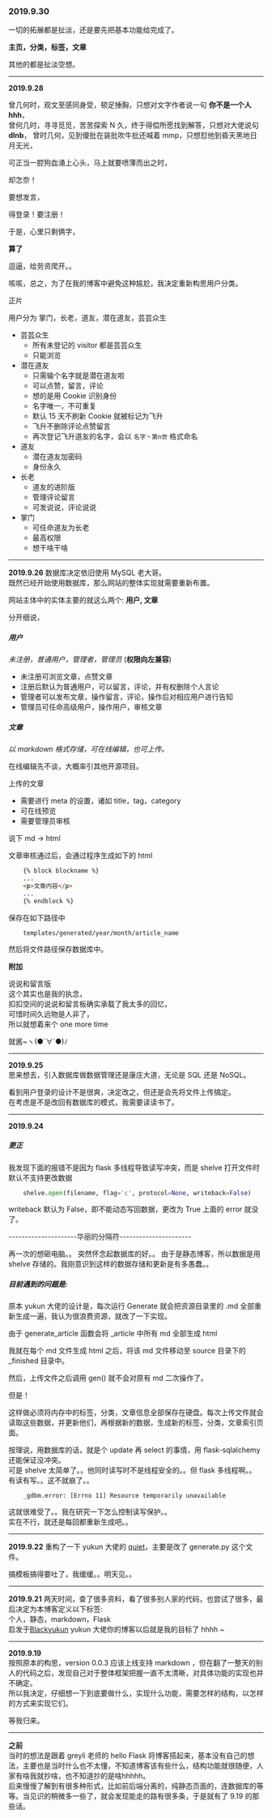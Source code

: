 ### 2019.9.30
一切的拓展都是扯淡，还是要先把基本功能给完成了。  

**主页，分类，标签，文章**  

其他的都是扯淡空想。  


---

**2019.9.28**

曾几何时，观文至感同身受，顿足捶胸，只想对文字作者说一句 **你不是一个人hhh**，   
曾何几时，寻寻觅觅，苦苦探索 N 久，终于得偿所愿找到解答，只想对大佬说句 **dlnb**，
曾时几何，见到傻批在装批吹牛批还喊着 mmp，只想怼他到昏天黑地日月无光，

可正当一腔狗血涌上心头，马上就要喷薄而出之时，

却怎奈！

要想发言，

得登录！要注册！

于是，心里只剩俩字，

**算了**

逗逼，给劳资爬开。。

咳咳，总之，为了在我的博客中避免这种尴尬，我决定重新构思用户分类。

正片

用户分为
掌门，长老，道友，潜在道友，芸芸众生

- 芸芸众生
    + 所有未登记的 visitor 都是芸芸众生
    + 只能浏览
- 潜在道友
    + 只需输个名字就是潜在道友啦
    + 可以点赞，留言，评论
    + 想的是用 Cookie 识别身份
    + 名字唯一，不可重复
    + 默认 15 天不刷新 Cookie 就被标记为飞升
    + 飞升不删除评论点赞留言
    + 再次登记飞升道友的名字，会以 `名字丶第n世` 格式命名
- 道友
    + 潜在道友加密码
    + 身份永久
- 长老
    + 道友的进阶版
    + 管理评论留言
    + 可发说说，评论说说
- 掌门
    + 可任命道友为长老
    + 最高权限
    + 想干啥干啥

---

**2019.9.26**
数据库决定依旧使用 MySQL 老大哥。  
既然已经开始使用数据库，那么网站的整体实现就需要重新布置。  

网站主体中的实体主要的就这么两个:   **用户, 文章**

分开细说，

##### 用户


_未注册，普通用户，管理者，管理员_  (**权限向左兼容**)  
  
- 未注册可浏览文章，点赞文章
- 注册后默认为普通用户，可以留言，评论，并有权删除个人言论
- 管理者可以发布文章，操作留言，评论，操作后对相应用户进行告知
- 管理员可任命高级用户，操作用户，审核文章

##### 文章
_以 markdown 格式存储，可在线编辑，也可上传。_  

在线编辑先不谈，大概率引其他开源项目。  

上传的文章
- 需要进行 meta 的设置，诸如 title，tag，category
- 可在线预览
- 需要管理员审核

说下 md -> html  

文章审核通过后，会通过程序生成如下的 html
```html
    {% block blockname %}
    ...
    <p>文章内容</p>
    ...
    {% endblock %}
```
保存在如下路径中
```
    templates/generated/year/month/article_name
```
然后将文件路径保存数据库中。

**附加**  

说说和留言版  
这个其实也是我的执念，  
扣扣空间的说说和留言板确实承载了我太多的回忆，  
可惜时间久远物是人非了，  
所以就想着来个 one more time  
  
就酱~ヽ(●´∀`●)ﾉ

---

**2019.9.25**  
思来想去，引入数据库做数据管理还是康庄大道，无论是 SQL 还是 NoSQL。  

看到用户登录的设计不是很爽，决定改之，但还是会先将文件上传搞定。  
在考虑是不是改回有数据库的模式，我需要读读书了。  

---

**2019.9.24**

##### 更正
我发现下面的报错不是因为 flask 多线程导致读写冲突，而是 shelve 打开文件时默认不支持更改数据
```Python
    shelve.open(filename, flag='c', protocol=None, writeback=False)
```

writeback 默认为 False，即不能动态写回数据，更改为 True 上面的 error 就没了。  

---------------------华丽的分隔符----------------------  

再一次的想砸电脑。。
突然怀念起数据库的好。。
由于是静态博客，所以数据是用 shelve 存储的。我刚意识到这样的数据存储和更新是有多愚蠢。。 

##### 目前遇到的问题是: 
原本 yukun 大佬的设计是，每次运行 Generate 就会把资源目录里的 .md 全部重新生成一遍，我认为很浪费资源，就改了一下实现。  
  
由于 generate_article 函数会将 _article 中所有 md 全部生成 html  
  
我就在每个 md 文件生成 html 之后，将该 md 文件移动至 source 目录下的 _finished 目录中。  
  
然后，上传文件之后调用 gen() 就不会对原有 md 二次操作了。  
  
但是！  

这样做必须将内存中的标签，分类，文章信息全部保存在硬盘。每次上传文件就会读取这些数据，并更新他们，再根据新的数据，生成新的标签，分类，文章索引页面。  

按理说，用数据库的话，就是个 update 再 select 的事情，用 flask-sqlalchemy 还能保证没冲突。  
可是 shelve 太简单了。。他同时读写时不是线程安全的。。但 flask 多线程啊。。  
有读有写。。这不就崩了。。 

```
    _gdbm.error: [Errno 11] Resource temporarily unavailable  
```

这就很难受了。。我在研究一下怎么控制读写保护。。  
实在不行，就还是每回都重新生成吧。。  

---
**2019.9.22**
重构了一下 yukun 大佬的 [quiet](https://github.com/blackyukun/quiet)，主要是改了 generate.py 这个文件。  

搞模板搞得要吐了，我缓缓。。明天见。。
  
---
**2019.9.21** 
两天时间，查了很多资料，看了很多别人家的代码，也尝试了很多，最后决定为本博客定义以下标签:  
个人，静态，markdown，Flask  
启发于[Blackyukun](https://github.com/blackyukun)
yukun 大佬你的博客以后就是我的目标了 hhhh ~

---
**2019.9.19**  
按照原本的构思，version 0.0.3 应该上线支持 markdown ，但在翻了一整天的别人的代码之后，发现自己对于整体框架把握一直不太清晰，对具体功能的实现也并不确定。  
所以我决定，仔细想一下到底要做什么，实现什么功能，需要怎样的结构，以怎样的方式来实现它们。  
  
等我归来。  

---
**之前**  
当时的想法是跟着 greyli 老师的 hello Flask 将博客搭起来，基本没有自己的想法，主要也是当时什么也不太懂，不知道博客该有些什么，结构功能就很随便，人家有啥我就抄啥，也不知道抄的是啥hhhhh。  
后来慢慢了解到有很多种形式，比如前后端分离的，纯静态页面的，连数据库的等等。当见识的稍微多一些了，就会发现能走的路有很多条，于是就有了 9.19 的那些话。

